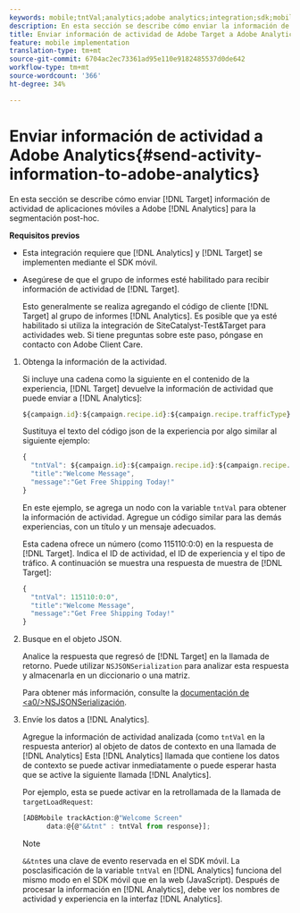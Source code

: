 ```yaml
---
keywords: mobile;tntVal;analytics;adobe analytics;integration;sdk;mobile sdk;
description: En esta sección se describe cómo enviar la información de actividad de aplicaciones móviles de Adobe Target a Adobe Analytics para la segmentación posterior a Ahoc.
title: Enviar información de actividad de Adobe Target a Adobe Analytics
feature: mobile implementation
translation-type: tm+mt
source-git-commit: 6704ac2ec73361ad95e110e9182485537d0de642
workflow-type: tm+mt
source-wordcount: '366'
ht-degree: 34%

---
```



# Enviar información de actividad a Adobe Analytics{#send-activity-information-to-adobe-analytics}

En esta sección se describe cómo enviar [!DNL Target] información de actividad de aplicaciones móviles a Adobe [!DNL Analytics] para la segmentación post-hoc.

**Requisitos previos**

* Esta integración requiere que [!DNL Analytics] y [!DNL Target] se implementen mediante el SDK móvil.
* Asegúrese de que el grupo de informes esté habilitado para recibir información de actividad de [!DNL Target].

   Esto generalmente se realiza agregando el código de cliente [!DNL Target] al grupo de informes [!DNL Analytics]. Es posible que ya esté habilitado si utiliza la integración de SiteCatalyst-Test&amp;Target para actividades web. Si tiene preguntas sobre este paso, póngase en contacto con Adobe Client Care.

1. Obtenga la información de la actividad.

   Si incluye una cadena como la siguiente en el contenido de la experiencia, [!DNL Target] devuelve la información de actividad que puede enviar a [!DNL Analytics]:

   ```javascript
   ${campaign.id}:${campaign.recipe.id}:${campaign.recipe.trafficType}
   ```

   Sustituya el texto del código json de la experiencia por algo similar al siguiente ejemplo:

   ```javascript
   { 
     "tntVal": ${campaign.id}:${campaign.recipe.id}:${campaign.recipe.trafficType}", 
     "title":"Welcome Message", 
     "message":"Get Free Shipping Today!" 
   }
   ```

   En este ejemplo, se agrega un nodo con la variable `tntVal` para obtener la información de actividad. Agregue un código similar para las demás experiencias, con un título y un mensaje adecuados.

   Esta cadena ofrece un número (como 115110:0:0) en la respuesta de [!DNL Target]. Indica el ID de actividad, el ID de experiencia y el tipo de tráfico. A continuación se muestra una respuesta de muestra de [!DNL Target]:

   ```javascript
   { 
     "tntVal": 115110:0:0", 
     "title":"Welcome Message", 
     "message":"Get Free Shipping Today!" 
   }
   ```

1. Busque en el objeto JSON.

   Analice la respuesta que regresó de [!DNL Target] en la llamada de retorno. Puede utilizar `NSJSONSerialization` para analizar esta respuesta y almacenarla en un diccionario o una matriz.

   Para obtener más información, consulte la [documentación de &lt;a0/>NSJSONSerialización](https://developer.apple.com/library/ios/documentation/Foundation/Reference/NSJSONSerialization_Class/#//apple_ref/occ/clm/NSJSONSerialization/JSONObjectWithData:options:error).

1. Envíe los datos a [!DNL Analytics].

   Agregue la información de actividad analizada (como `tntVal` en la respuesta anterior) al objeto de datos de contexto en una llamada de [!DNL Analytics] Esta [!DNL Analytics] llamada que contiene los datos de contexto se puede activar inmediatamente o puede esperar hasta que se active la siguiente llamada [!DNL Analytics].

   Por ejemplo, esta se puede activar en la retrollamada de la llamada de `targetLoadRequest`:

   ```javascript
   [ADBMobile trackAction:@"Welcome Screen"  
         data:@{@"&&tnt" : tntVal from response}];
   ```

   >[!NOTE]
   >
   >`&&tnt`es una clave de evento reservada en el SDK móvil. La posclasificación de la variable `tntVal` en [!DNL Analytics] funciona del mismo modo en el SDK móvil que en la web (JavaScript). Después de procesar la información en [!DNL Analytics], debe ver los nombres de actividad y experiencia en la interfaz [!DNL Analytics].

